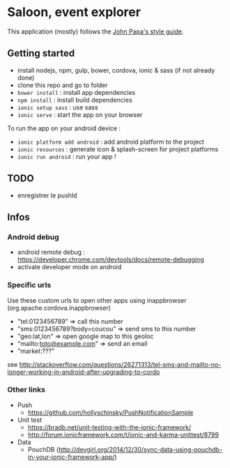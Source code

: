 # Saloon, event explorer

This application (mostly) follows the [John Papa's style guide](https://github.com/johnpapa/angular-styleguide).

## Getting started

- install nodejs, npm, gulp, bower, cordova, ionic & sass (if not already done)
- clone this repo and go to folder
- `bower install` : install app dependencies
- `npm install` : install build dependencies
- `ionic setup sass` : use sass
- `ionic serve` : start the app on your browser

To run the app on your android device :

- `ionic platform add android` : add android platform to the project
- `ionic resources` : generate icon & splash-screen for project platforms
- `ionic run android` : run your app !

## TODO

- enregistrer le pushId

## Infos

### Android debug

- android remote debug : https://developer.chrome.com/devtools/docs/remote-debugging
- activate developer mode on android

### Specific urls

Use these custom urls to open other apps using inappbrowser (org.apache.cordova.inappbrowser)

- "tel:0123456789" => call this number
- "sms:0123456789?body=coucou" => send sms to this number
- "geo:lat,lon" => open google map to this geoloc
- "mailto:toto@example.com" => send an email
- "market:???"

see http://stackoverflow.com/questions/26271313/tel-sms-and-mailto-no-longer-working-in-android-after-upgrading-to-cordo

### Other links

- Push
    - https://github.com/hollyschinsky/PushNotificationSample
- Unit test
    - https://bradb.net/unit-testing-with-the-ionic-framework/
    - http://forum.ionicframework.com/t/ionic-and-karma-unittest/8799
- Data
    - PouchDB (http://devgirl.org/2014/12/30/sync-data-using-pouchdb-in-your-ionic-framework-app/)
